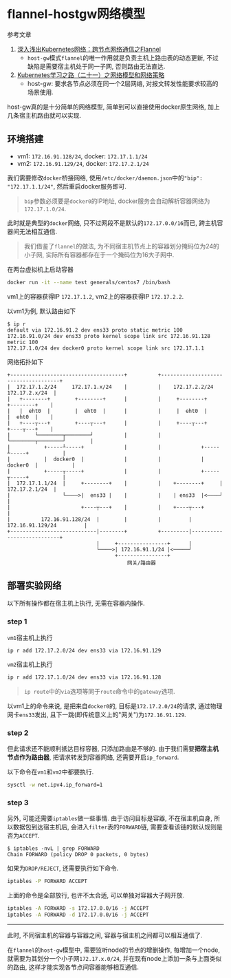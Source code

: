 # flannel-hostgw网络模型

参考文章

1. [深入浅出Kubernetes网络：跨节点网络通信之Flannel](https://cloud.tencent.com/developer/article/1450296)
    - `host-gw`模式`flannel`的唯一作用就是负责主机上路由表的动态更新, 不过缺陷是需要宿主机处于同一子网, 否则路由无法直达. 
2. [Kubernetes学习之路（二十一）之网络模型和网络策略](https://www.cnblogs.com/linuxk/p/10517055.html)
    - host-gw: 要求各节点必须在同一个2层网络, 对报文转发性能要求较高的场景使用.

host-gw真的是十分简单的网络模型, 简单到可以直接使用docker原生网络, 加上几条宿主机路由就可以实现.

## 环境搭建

- vm1: `172.16.91.128/24`, docker: `172.17.1.1/24`
- vm2: `172.16.91.129/24`, docker: `172.17.2.1/24`

我们需要修改`docker`桥接网络, 使用`/etc/docker/daemon.json`中的`"bip": "172.17.1.1/24"`, 然后重启docker服务即可. 

> `bip`参数必须要是`docker0`的IP地址, docker服务会自动解析容器网络为`172.17.1.0/24`.

此时就是典型的`docker`网络, 只不过网段不是默认的`172.17.0.0/16`而已, 跨主机容器间无法相互通信.

> 我们借鉴了`flannel`的做法, 为不同宿主机节点上的容器划分掩码位为24的小子网, 实际所有容器都存在于一个掩码位为16大子网中.

在两台虚拟机上启动容器

```bash
docker run -it --name test generals/centos7 /bin/bash
```

vm1上的容器获得IP `172.17.1.2`, vm2上的容器获得IP `172.17.2.2`.

以vm1为例, 默认路由如下

```console
$ ip r 
default via 172.16.91.2 dev ens33 proto static metric 100
172.16.91.0/24 dev ens33 proto kernel scope link src 172.16.91.128 metric 100
172.17.1.0/24 dev docker0 proto kernel scope link src 172.17.1.1
```

网络拓扑如下

```
+-------------------------------------+          +-------------------------------------+
|  172.17.1.2/24     172.17.1.x/24    |          |    172.17.2.2/24     172.17.2.x/24  |
|   +--------+        +--------+      |          |     +--------+        +--------+    |
|   |  eht0  |        |  eht0  |      |          |     |  eht0  |        |  eht0  |    |
|   +----┬---+        +----┬---+      |          |     +----┬---+        +----┬---+    |
|        └────────┬────────┘          |          |          └────────┬────────┘        |
|           +-----┴-----+             |          |             +-----┴-----+           |
|           |  docker0  |             |          |             |  docker0  |           |
|           +-----┬-----+             |          |             +-----┬-----+           |
|  172.17.1.1/24  |     +--------+    |          |    +--------+     |  172.17.2.1/24  |
|                 └────>|  ens33 |    |          |    | ens33  |<────┘                 |
|                       +----┬---+    |          |    +----┬---+                       |
|          172.16.91.128/24  |        |          |         |  172.16.91.129/24         |
+----------------------------|--------+          +---------|---------------------------+
                             |     +----------------+      |                             
                             └────>| 172.16.91.1/24 |<─────┘                             
                                   +----------------+
                                       网关/路由器
```

## 部署实验网络

以下所有操作都在宿主机上执行, 无需在容器内操作.

### step 1

`vm1`宿主机上执行

```
ip r add 172.17.2.0/24 dev ens33 via 172.16.91.129
```

`vm2`宿主机上执行

```bash
ip r add 172.17.1.0/24 dev ens33 via 172.16.91.128
```

> `ip route`中的`via`选项等同于`route`命令中的`gateway`选项.

以vm1上的命令来说, 是把来自`docker0`的, 目标是`172.17.2.0/24`的请求, 通过物理网卡`ens33`发出, 且下一跳(即传统意义上的"网关")为`172.16.91.129`. 

### step 2

但此请求还不能顺利抵达目标容器, 只添加路由是不够的. 由于我们需要**把宿主机节点作为路由器**, 把请求转发到容器网络, 还需要开启`ip_forward`.

以下命令在`vm1`和`vm2`中都要执行.

```bash
sysctl -w net.ipv4.ip_forward=1
```

### step 3

另外, 可能还需要`iptables`做一些事情. 由于访问目标是容器, 不在宿主机自身, 所以数据包到达宿主机后, 会进入`filter`表的`FORWARD`链, 需要查看该链的默认规则是否为`ACCEPT`.

```console
$ iptables -nvL | grep FORWARD
Chain FORWARD (policy DROP 0 packets, 0 bytes)
```

如果为`DROP/REJECT`, 还需要执行如下命令.

```bash
iptables -P FORWARD ACCEPT
```

上面的命令是全部放行, 也许不太合适, 可以单独对容器大子网开放.

```bash
iptables -A FORWARD -s 172.17.0.0/16 -j ACCEPT
iptables -A FORWARD -d 172.17.0.0/16 -j ACCEPT
```

------

此时, 不同宿主机的容器与容器之间, 容器与宿主机之间都可以相互通信了.

在`flannel`的`host-gw`模型中, 需要监听node的节点的增删操作, 每增加一个node, 就需要为其划分一个小子网`172.17.x.0/24`, 并在现有node上添加一条与上面类似的路由, 这样才能实现各节点间容器能够相互通信.
